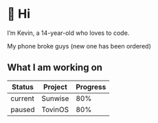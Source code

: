 # 👋 Hi

I’m Kevin, a 14-year-old who loves to code.

My phone broke guys (new one has been ordered)
## What I am working on
|Status|Project|Progress|
|-------|-------|--------|
|current|Sunwise|80%|
|paused|TovinOS|80%|


